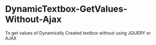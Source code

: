 # DynamicTextbox-GetValues-Without-Ajax
To get values of Dynamically Created textbox without using JQUERY or AJAX
 
